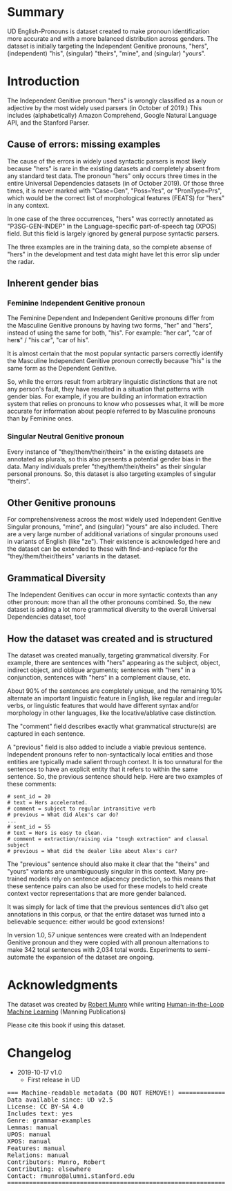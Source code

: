 # Summary

UD English-Pronouns is dataset created to make pronoun identification more accurate and with a more balanced distribution across genders. The dataset is initially targeting the Independent Genitive pronouns, "hers", (independent) "his", (singular) "theirs", "mine", and (singular) "yours".

# Introduction

The Independent Genitive pronoun "hers" is wrongly classified as a noun or adjective by the most widely used parsers (in October of 2019.) This includes (alphabetically) Amazon Comprehend, Google Natural Language API, and the Stanford Parser. 

## Cause of errors: missing examples

The cause of the errors in widely used syntactic parsers is most likely because "hers" is rare in the existing datasets and completely absent from any standard test data. The pronoun "hers" only occurs three times in the entire Universal Dependencies datasets (in of October 2019). Of those three times, it is never marked with "Case=Gen", "Poss=Yes", or "PronType=Prs", which would be the correct list of morphological features (FEATS) for "hers" in any context. 

In one case of the three occurrences, "hers" was correctly annotated as "P3SG-GEN-INDEP" in the Language-specific part-of-speech tag (XPOS) field. But this field is largely ignored by general purpose syntactic parsers.

The three examples are in the training data, so the complete absense of "hers" in the development and test data might have let this error slip under the radar. 

## Inherent gender bias 

### Feminine Independent Genitive pronoun

The Feminine Dependent and Independent Genitive pronouns differ from the Masculine Genitive pronouns by having two forms, "her" and "hers", instead of using the same for both, "his". For example: "her car", "car of her**s**" / "his car", "car of his".

It is almost certain that the most popular syntactic parsers correctly identify the Masculine Independent Genitive pronoun correctly because "his" is the same form as the Dependent Genitive. 

So, while the errors result from arbitrary linguistic distinctions that are not any person's fault, they have resulted in a situation that patterns with gender bias. For example, if you are building an information extraction system that relies on pronouns to know who possesses what, it will be more accurate for information about people referred to by Masculine pronouns than by Feminine ones.

### Singular Neutral Genitive pronoun

Every instance of "they/them/their/theirs" in the existing datasets are annotated as plurals, so this also presents a potential gender bias in the data. Many individuals prefer "they/them/their/theirs" as their singular personal pronouns. So, this dataset is also targeting examples of singular "theirs". 

## Other Genitive pronouns

For comprehensiveness across the most widely used Independent Genitive Singular pronouns, "mine", and (singular) "yours" are also included. There are a very large number of additional variations of singular pronouns used in variants of English (like "ze"). Their existence is acknowledged here and the dataset can be extended to these with find-and-replace for the "they/them/their/theirs" variants in the dataset. 

## Grammatical Diversity

The Independent Genitives can occur in more syntactic contexts than any other pronoun: more than all the other pronouns combined. So, the new dataset is adding a lot more grammatical diversity to the overall Universal Dependencies dataset, too! 

## How the dataset was created and is structured

The dataset was created manually, targeting grammatical diversity. For example, there are sentences with "hers" appearing as the subject, object, indirect object, and oblique arguments; sentences with "hers" in a conjunction, sentences with "hers" in a complement clause, etc. 

About 90% of the sentences are completely unique, and the remaining 10% alternate an important linguistic feature in English, like regular and irregular verbs, or linguistic features that would have different syntax and/or morphology in other languages, like the locative/ablative case distinction.

The "comment" field describes exactly what grammatical structure(s) are captured in each sentence.  

A "previous" field is also added to include a viable previous sentence. Independent pronouns refer to non-syntactically local entities and those entities are typically made salient through context. It is too unnatural for the sentences to have an explicit entity that it refers to within the same sentence. So, the previous sentence should help. Here are two examples of these comments:

```
# sent_id = 20
# text = Hers accelerated.
# comment = subject to regular intransitive verb
# previous = What did Alex's car do?
...
# sent_id = 55
# text = Hers is easy to clean.
# comment = extraction/raising via "tough extraction" and clausal subject
# previous = What did the dealer like about Alex's car?
```

The "previous" sentence should also make it clear that the "theirs" and "yours" variants are unambiguously singular in this context. Many pre-trained models rely on sentence adjacency prediction, so this means that these sentence pairs can also be used for these models to held create context vector representations that are more gender balanced.

It was simply for lack of time that the previous sentences did't also get annotations in this corpus, or that the entire dataset was turned into a believable sequence: either would be good extensions! 

In version 1.0, 57 unique sentences were created with an Independent Genitive pronoun and they were copied with all pronoun alternations to make 342 total sentences with 2,034 total words. Experiments to semi-automate the expansion of the dataset are ongoing.

# Acknowledgments

The dataset was created by [Robert Munro](http://www.robertmunro.com) while writing [Human-in-the-Loop Machine Learning](http://bit.ly/huml_book) (Manning Publications)

Please cite this book if using this dataset.

# Changelog

* 2019-10-17 v1.0
  * First release in UD


<pre>
=== Machine-readable metadata (DO NOT REMOVE!) ================================
Data available since: UD v2.5
License: CC BY-SA 4.0
Includes text: yes
Genre: grammar-examples
Lemmas: manual
UPOS: manual
XPOS: manual
Features: manual
Relations: manual
Contributors: Munro, Robert
Contributing: elsewhere
Contact: rmunro@alumni.stanford.edu
===============================================================================
</pre>

